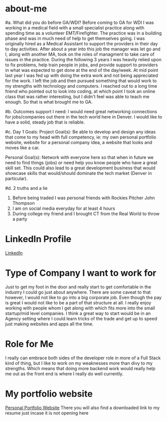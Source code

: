 # about-me

#a. What did you do before GA/WDI?
Before coming to GA for WDI I was working in a medical field with a small specialist practice along with spending time as a volunteer EMT/Firefighter. The practice was in a building phase and was in much need of help to get themselves going. I was originally hired as a Medical Assistant to support the providers in their day to day activities. After about a year into this job the manager was let go and I, along with another MA, took on the roles of managment to take care of issues in the practice. During the following 3 years I was heavily relied upon to fix problems, help train people in jobs, and provide support to providers in what was expected to get done at the end of the day/week. At mid point last year I was fed up with doing the extra work and not being appreciated for the work. I left the job and then pursued something that would work to my strengths with technology and computers. I reached out to a long time friend who pointed out to look into coding, at which point I took an online class that was rather interesting, but I didn't feel was able to teach  me enough. So that is what brought me to GA.

#b. Outcomes support I need:
I would need great networking connections for jobs/companies out there in the tech world here in Denver. I would like to have a solid, steady job that is reliable.

#c. Day 1 Goals:
Project Goal(s): Be able to develop and design any ideas that come to my head with full competency, ie: my own personal portfolio website, website for a personal company idea, a website that looks and moves like a car.

Personal Goal(s): Network with everyone here so that when in future we need to find things (jobs) or need help you know people who have a great skill set. This could also lead to a great development business that would showcase skills that would/should dominate the tech market (Denver in particular).

#d. 2 truths and a lie
1. Before being traded I was personal friends with Rockies Pitcher John Thompson
2. I am on social media everyday for at least 4 hours
3. During college my friend and I brought CT from the Real World to throw a party

# LinkedIn Profile
[LinkedIn](www.linkedin.com/troy-evans24)

# Type of Company I want to work for
Just to get my foot in the door and really start to get comfortable in the industry I could go just about anywhere. There are some caveat to that however, I would not like to go into a big corporate job. Even though the pay is great I would not like to be a part of that structure at all. I really enjoy working with people whom I get along with which fits more into the small startup/mid level companies. I think a great way to start would be in an Agency setting where I could learn tricks of the trade and get up to speed just making websites and apps all the time.

# Role for Me
I really can embrace both sides of the developer role in more of a Full Stack kind of thing, but I like to work on my weaknesses more than divy to my strengths. Which means that doing more backend work would really help me out as the front end is where I really do well currently.

# My portfolio website
[Personal Portfolio Website](www.troyevans.co)
There you will also find a downloaded link to my resume just incase it is not opening here
